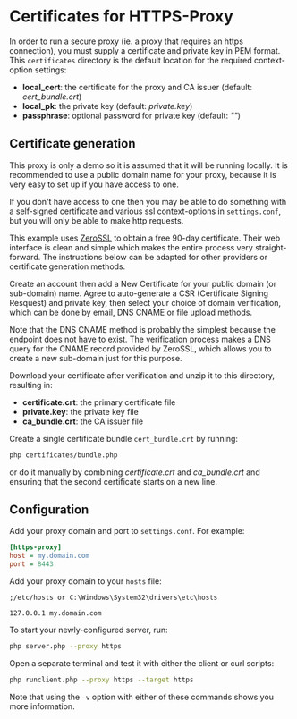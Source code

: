 # Certificates for HTTPS-Proxy

In order to run a secure proxy (ie. a proxy that requires an https connection), you must supply
a certificate and private key in PEM format. This `certificates` directory is the default location
for the required context-option settings:

* **local_cert**: the certificate for the proxy and CA issuer (default: _cert_bundle.crt_)
* **local_pk**: the private key (default: _private.key_)
* **passphrase**: optional password for private key (default: _""_)

## Certificate generation

This proxy is only a demo so it is assumed that it will be running locally. It is recommended
to use a public domain name for your proxy, because it is very easy to set up if you have access to
one.

If you don't have access to one then you may be able to do something with a self-signed certificate
and various ssl context-options in `settings.conf`, but you will only be able to make http requests.

This example uses [ZeroSSL](https://zerossl.com/) to obtain a free 90-day certificate. Their web
interface is clean and simple which makes the entire process very straight-forward. The
instructions below can be adapted for other providers or certificate generation methods.

Create an account then add a New Certificate for your public domain (or sub-domain) name. Agree to
auto-generate a CSR (Certificate Signing Resquest) and private key, then select your choice of
domain verification, which can be done by email, DNS CNAME or file upload methods.

Note that the DNS CNAME method is probably the simplest because the endpoint does not have to exist.
The verification process makes a DNS query for the CNAME record provided by ZeroSSL, which allows
you to create a new sub-domain just for this purpose.

Download your certificate after verification and unzip it to this directory, resulting in:

* **certificate.crt**: the primary certificate file
* **private.key**: the private key file
* **ca_bundle.crt**: the CA issuer file

Create a single certificate bundle `cert_bundle.crt` by running:

```bash
php certificates/bundle.php
```
or do it manually by combining _certificate.crt_ and _ca_bundle.crt_ and ensuring that the second
certificate starts on a new line.

## Configuration

Add your proxy domain and port to `settings.conf`. For example:
```ini
[https-proxy]
host = my.domain.com
port = 8443
```

Add your proxy domain to your `hosts` file:

```
;/etc/hosts or C:\Windows\System32\drivers\etc\hosts

127.0.0.1 my.domain.com
```

To start your newly-configured server, run:
```bash
php server.php --proxy https
```
Open a separate terminal and test it with either the client or curl scripts:
```bash
php runclient.php --proxy https --target https
```
Note that using the `-v` option with either of these commands shows you more information.
